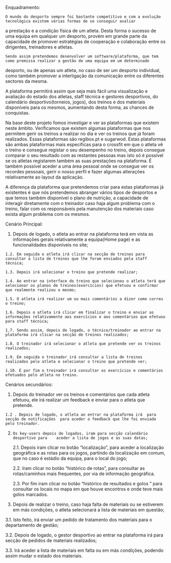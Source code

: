 Enquadramento:

    
    O mundo do desporto sempre foi bastante competitivo e com a evolução tecnológica existem várias formas de se conseguir avaliar 
  a prestação e a condição física de um atleta. Desta forma o sucesso de uma equipa em qualquer um desporto, provém em grande parte 
  da capacidade de promover estratégias de  cooperação e colaboração entre os dirigentes, treinadores e atletas.
  
    Sendo assim pretendemos desenvolver um software/plataforma, que tem como premissa realizar a gestão de uma equipa em um determinado 
  desporto, ou de apenas um atleta, no caso de ser um desporto individual, como também  promover a interligação da comunicação entre os 
  diferentes sectores da mesma.
  
   A plataforma permitirá assim que seja mais fácil uma visualização e avaliação do estado dos atletas, staff técnica e gestores desportivos,
 do calendário desportivo(torneios, jogos), dos treinos e dos materiais disponíveis para os mesmos, aumentando desta forma, as chances de conquistas.
 
   Na base deste projeto fomos investigar e ver as plataformas que existem neste âmbito. Verificamos que existem algumas plataformas que nos permitem 
  gerir os treinos a realizar no dia e ver os treinos que já foram realizados. Essas plataformas são regibox.pt e sugarwod. Estas plataformas são ambas 
  plataformas mais especificas para o crossfit em que o atleta vê o treino e consegue registar o seu desempenho no treino, depois consegue comparar o 
  seu resultado com as restantes pessoas mas isto só é possível se os atletas registarem também as suas prestações na plataforma. É também possível aceder 
  a uma área pessoal onde se consegue ver os recordes pessoais, gerir o nosso perfil e fazer algumas alterações relativamente ao layout da aplicação. 

  A diferença da plataforma que pretendemos criar para estas plataformas já existentes é que nós pretendemos abranger vários tipos de desportos e que 
temos também disponível o plano de nutrição, a capacidade de interagir diretamente com o treinador caso haja algum problema com o treino, falar com
os responsáveis pela manutenção dos materiais caso exista algum problema com os mesmos.



Cenário Principal:

  1. Depois de logado, o atleta ao entrar na plataforma terá em vista as informações gerais relativamente a equipa(Home page) e as funcionalidades disponíveis no site;

    1.2. Em seguida o atleta irá clicar na secção de treinos para consultar a lista de treinos que lhe foram enviados pela staff técnica;

    1.3. Depois irá selecionar o treino que pretende realizar;

    1.4. Ao entrar na interface do treino que selecionou o atleta terá que selecionar os planos de treinos(exercícios) que efetuou e confirmar que realmente realizou o mesmo;

    1.5. O atleta irá realizar um ou mais comentários a dizer como correu o treino;

    1.6. Depois o atleta irá clicar em finalizar o treino e enviar as informações relativamente aos exercícios e aos comentários que efetuou para staff técnica;

    1.7. Sendo assim, depois de logado, o técnico/treinador ao entrar na plataforma irá clicar na secção de treinos realizados;

    1.8. O treinador irá selecionar o atleta que pretende ver os treinos realizados;

    1.9. Em seguida o treinador irá consultar a lista de treinos realizados pelo atleta e selecionar o treino que pretende ver; 

    1.10. E por fim o treinador irá consultar os exercícios e comentários efetuados pelo atleta no treino.

Cenários secundários:
     
  1.	Depois do treinador ver os treinos e comentários que cada atleta efetuou, ele irá realizar um feedback e enviar para o atleta que pretende.

    1.2	. Depois de logado, o atleta ao entrar na plataforma irá  para secção de notificações  para aceder o feedback que lhe foi enviado pelo treinador.

  2.	 Os key-users depois de logados, iram para secção calendário desportivo para    aceder a lista de jogos e as suas datas;

     2.1. Depois iram clicar no botão “localização”, para aceder a localização geográfica e as rotas para os jogos, partindo da localização em comum, que no caso é estádio da equipa, para o local do jogo;

     2.2. Iram clicar no botão “histórico de rotas”, para consultar as rotas/caminhos mais frequentes, por via de informação geográfica. 

     2.3. Por fim iram clicar no botão “histórico de resultados e golos ” para consultar os locais no mapa em que houve encontros e onde teve mais golos marcados.


	
3. Depois de realizar o treino, caso haja falta de materiais ou se estiverem em más condições, o atleta selecionará a lista de materiais em questão;

  3.1. Isto feito, irá enviar um pedido de tratamento dos materiais para o departamento de gestão;

  3.2. Depois de logado, o gestor desportivo ao entrar na plataforma irá para secção de pedidos de materiais realizados;

  3.3. Irá aceder a lista de materiais em falta ou em más condições, podendo assim mudar o estado dos materiais.

